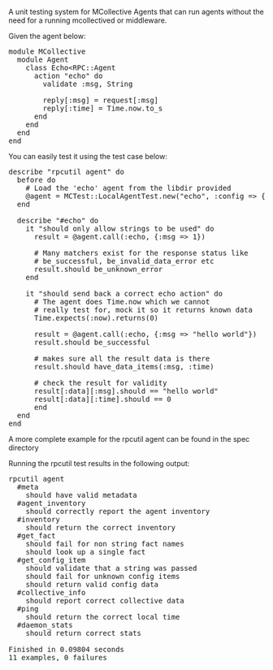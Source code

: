 A unit testing system for MCollective Agents that can
run agents without the need for a running mcollectived
or middleware.

Given the agent below:

<pre>
module MCollective
  module Agent
    class Echo&lt;RPC::Agent
      action "echo" do
        validate :msg, String

        reply[:msg] = request[:msg]
        reply[:time] = Time.now.to_s
      end
    end
  end
end
</pre>

You can easily test it using the test case below:

<pre>
describe "rpcutil agent" do
  before do
    # Load the 'echo' agent from the libdir provided
    @agent = MCTest::LocalAgentTest.new("echo", :config => {:libdir => "/usr/libexec/mcollective"})
  end

  describe "#echo" do
    it "should only allow strings to be used" do
      result = @agent.call(:echo, {:msg => 1})

      # Many matchers exist for the response status like
      # be_successful, be_invalid_data_error etc
      result.should be_unknown_error
    end

    it "should send back a correct echo action" do
      # The agent does Time.now which we cannot
      # really test for, mock it so it returns known data
      Time.expects(:now).returns(0)

      result = @agent.call(:echo, {:msg => "hello world"})
      result.should be_successful

      # makes sure all the result data is there
      result.should have_data_items(:msg, :time)

      # check the result for validity
      result[:data][:msg].should == "hello world"
      result[:data][:time].should == 0
      end
  end
end
</pre>

A more complete example for the rpcutil agent can be found in the
spec directory

Running the rpcutil test results in the following output:

<pre>
rpcutil agent
  #meta
    should have valid metadata
  #agent_inventory
    should correctly report the agent inventory
  #inventory
    should return the correct inventory
  #get_fact
    should fail for non string fact names
    should look up a single fact
  #get_config_item
    should validate that a string was passed
    should fail for unknown config items
    should return valid config data
  #collective_info
    should report correct collective data
  #ping
    should return the correct local time
  #daemon_stats
    should return correct stats

Finished in 0.09804 seconds
11 examples, 0 failures
</pre>
